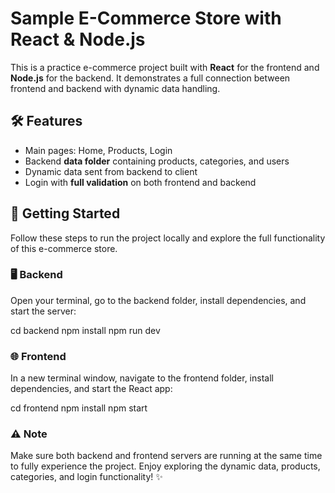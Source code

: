 # Sample E-Commerce Store with React & Node.js

This is a practice e-commerce project built with **React** for the frontend and **Node.js** for the backend. It demonstrates a full connection between frontend and backend with dynamic data handling.

## 🛠 Features

- Main pages: Home, Products, Login
- Backend **data folder** containing products, categories, and users
- Dynamic data sent from backend to client
- Login with **full validation** on both frontend and backend

## 🚀 Getting Started

Follow these steps to run the project locally and explore the full functionality of this e-commerce store.

### 🖥️ Backend

Open your terminal, go to the backend folder, install dependencies, and start the server:

cd backend
npm install
npm run dev

### 🌐 Frontend

In a new terminal window, navigate to the frontend folder, install dependencies, and start the React app:

cd frontend
npm install
npm start

### ⚠️ Note

Make sure both backend and frontend servers are running at the same time to fully experience the project. Enjoy exploring the dynamic data, products, categories, and login functionality! ✨
